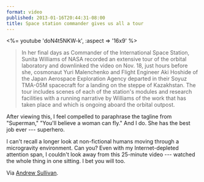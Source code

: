 ```yaml
---
format: video
published: 2013-01-16T20:44:31-08:00
title: Space station commander gives us all a tour
---
```

<%= youtube 'doN4t5NKW-k', :aspect => '16x9' %>

> In her final days as Commander of the International Space Station, Sunita Williams of NASA recorded an extensive tour of the orbital laboratory and downlinked the video on Nov. 18, just hours before she, cosmonaut Yuri Malenchenko and Flight Engineer Aki Hoshide of the Japan Aerospace Exploration Agency departed in their Soyuz TMA-05M spacecraft for a landing on the steppe of Kazakhstan. The tour includes scenes of each of the station's modules and research facilities with a running narrative by Williams of the work that has taken place and which is ongoing aboard the orbital outpost.

After viewing this, I feel compelled to paraphrase the tagline from "Superman," "You'll believe a woman can fly." And I do. She has the best job ever --- superhero.

I can't recall a longer look at non-fictional humans moving through a microgravity environment. Can you? Even with my Internet-depleted attention span, I couldn't look away from this 25-minute video --- watched the whole thing in one sitting. I bet you will too.

Via [Andrew Sullivan](http://andrewsullivan.thedailybeast.com/2013/01/i-havent-sat-down-in-six-months-now.html).
